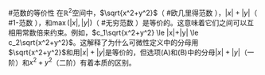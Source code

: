 #范数的等价性 
在$\mathbb{R}^2$空间中，$\sqrt{x^2+y^2}$（ #欧几里得范数 ），$|x|+|y|$（ #1-范数 ），和$\max(|x|,|y|)$（ #无穷范数 ）是等价的。这意味着它们之间可以互相用常数倍来约束。例如，$c_1\sqrt{x^2+y^2} \le |x|+|y| \le c_2\sqrt{x^2+y^2}$。这解释了为什么可微性定义中的分母用$\sqrt{x^2+y^2}$和用$|x|+|y|$是等价的，但选项(A)和(B)中的分母$|x|+|y|$（一阶）和$x^2+y^2$（二阶）有着本质的区别。